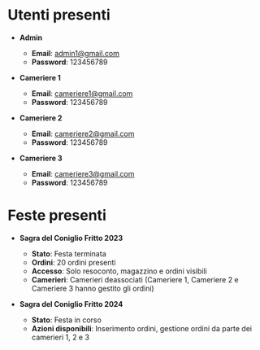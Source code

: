 # Utenti presenti

- **Admin**
  - **Email**: admin1@gmail.com
  - **Password**: 123456789

- **Cameriere 1**
  - **Email**: cameriere1@gmail.com
  - **Password**: 123456789

- **Cameriere 2**
  - **Email**: cameriere2@gmail.com
  - **Password**: 123456789

- **Cameriere 3**
  - **Email**: cameriere3@gmail.com
  - **Password**: 123456789

# Feste presenti

- **Sagra del Coniglio Fritto 2023**
  - **Stato**: Festa terminata
  - **Ordini**: 20 ordini presenti
  - **Accesso**: Solo resoconto, magazzino e ordini visibili
  - **Camerieri**: Camerieri deassociati (Cameriere 1, Cameriere 2 e Cameriere 3 hanno gestito gli ordini)

- **Sagra del Coniglio Fritto 2024**
  - **Stato**: Festa in corso
  - **Azioni disponibili**: Inserimento ordini, gestione ordini da parte dei camerieri 1, 2 e 3
